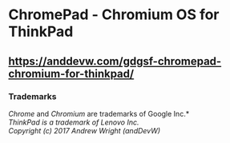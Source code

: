 # ChromePad - Chromium OS for ThinkPad #
## https://anddevw.com/gdgsf-chromepad-chromium-for-thinkpad/ ##

### Trademarks

*Chrome* and *Chromium* are trademarks of Google Inc.*     
*ThinkPad is a trademark of Lenovo Inc.*  
*Copyright (c) 2017 Andrew Wright (andDevW)*
